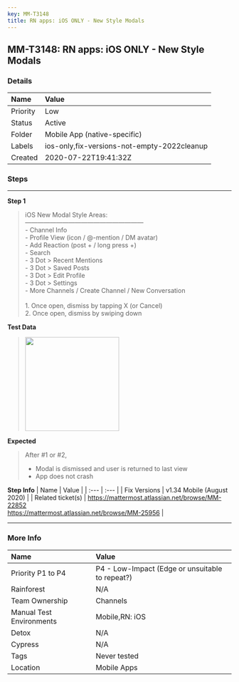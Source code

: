 ```yaml
---
key: MM-T3148
title: RN apps: iOS ONLY - New Style Modals
---
```


## MM-T3148: RN apps: iOS ONLY - New Style Modals

### Details

| Name     | Value                                       |
| :------- | :------------------------------------------ |
| Priority | Low                                         |
| Status   | Active                                      |
| Folder   | Mobile App (native-specific)                |
| Labels   | ios-only,fix-versions-not-empty-2022cleanup |
| Created  | 2020-07-22T19:41:32Z                        |

### Steps

<hr/>

**Step 1**

> <article>iOS New Modal Style Areas:<br>———————————————————<br>- Channel Info<br>- Profile View (icon / @-mention /  DM avatar)<br>- Add Reaction (post + / long press +) <br>- Search<br>- 3 Dot &gt; Recent Mentions<br>- 3 Dot &gt; Saved Posts<br>- 3 Dot &gt; Edit Profile<br>- 3 Dot &gt; Settings<br>- More Channels / Create Channel / New Conversation<br><br>1. Once open, dismiss by tapping X (or Cancel)<br>2. Once open, dismiss by swiping down</article>

**Test Data**

> <article><img src="https://smartbear-tm4j-prod-us-west-2-attachment-rich-text.s3.us-west-2.amazonaws.com/embedded-f3277290f945470c4add5d21ef3dc7ca7b74388fc7152bfb6b99ae58c66a95a8-1595447054787-IMG_0219.PNG" style="width: 211px;" class="fr-fil fr-dib"></article>

**Expected**

> <article>After #1 or #2,<ul><li>Modal is dismissed and user is returned to last view</li><li>App does not crash</li></ul></article>

**Step Info**
| Name | Value |
| :--- | :--- |
| Fix Versions | v1.34 Mobile (August 2020) |
| Related ticket(s) | <a href="https://mattermost.atlassian.net/browse/MM-22852">https://mattermost.atlassian.net/browse/MM-22852</a><br><a href="https://mattermost.atlassian.net/browse/MM-25956">https://mattermost.atlassian.net/browse/MM-25956</a> |

<hr/>

### More Info

| Name                     | Value                                           |
| :----------------------- | :---------------------------------------------- |
| Priority P1 to P4        | P4 - Low-Impact (Edge or unsuitable to repeat?) |
| Rainforest               | N/A                                             |
| Team Ownership           | Channels                                        |
| Manual Test Environments | Mobile,RN: iOS                                  |
| Detox                    | N/A                                             |
| Cypress                  | N/A                                             |
| Tags                     | Never tested                                    |
| Location                 | Mobile Apps                                     |

